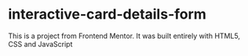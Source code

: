 # interactive-card-details-form
This is a project from Frontend Mentor. It was built entirely with HTML5, CSS and JavaScript
